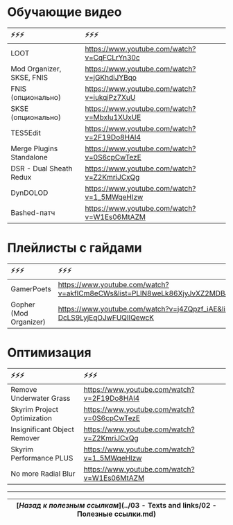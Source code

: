 # Обучающие видео

|                    ⚡⚡⚡|                                      ⚡⚡⚡|
|:--------------------------|:--------------------------------------------|
| LOOT                      | https://www.youtube.com/watch?v=CqFCLrYn30c |
| Mod Organizer, SKSE, FNIS | https://www.youtube.com/watch?v=jGKhdiJYBqo |
| FNIS (опционально)        | https://www.youtube.com/watch?v=iukqiPz7XuU |
| SKSE (опционально)        | https://www.youtube.com/watch?v=MbxIu1XUxUE |
| TES5Edit                  | https://www.youtube.com/watch?v=2F19Do8HAl4 |
| Merge Plugins Standalone  | https://www.youtube.com/watch?v=0S6cpCwTezE |
| DSR - Dual Sheath Redux   | https://www.youtube.com/watch?v=Z2KmriJCxQg |
| DynDOLOD                  | https://www.youtube.com/watch?v=1_5MWqeHIzw |
| Bashed-патч               | https://www.youtube.com/watch?v=W1Es06MtAZM |

# Плейлисты с гайдами

|                 ⚡⚡⚡|                                                                              ⚡⚡⚡|
|:-----------------------|:------------------------------------------------------------------------------------|
| GamerPoets             | https://www.youtube.com/watch?v=akfICm8eCWs&list=PLlN8weLk86XjyJvXZ2MDBJRyeBPDMKZqx |
| Gopher (Mod Organizer) | https://www.youtube.com/watch?v=j4ZQpzf_iAE&list=PLE7DlYarj-DcLS9LyjEqOJwFUQIIQewcK |

# Оптимизация

|                       ⚡⚡⚡|                                      ⚡⚡⚡|
|:-----------------------------|:--------------------------------------------|
| Remove Underwater Grass      | https://www.youtube.com/watch?v=2F19Do8HAl4 |
| Skyrim Project Optimization  | https://www.youtube.com/watch?v=0S6cpCwTezE |
| Insignificant Object Remover | https://www.youtube.com/watch?v=Z2KmriJCxQg |
| Skyrim Performance PLUS      | https://www.youtube.com/watch?v=1_5MWqeHIzw |
| No more Radial Blur          | https://www.youtube.com/watch?v=W1Es06MtAZM |

------

|[*Назад к полезным ссылкам*](../03 - Texts and links/02 - Полезные ссылки.md)|
|:---:|

